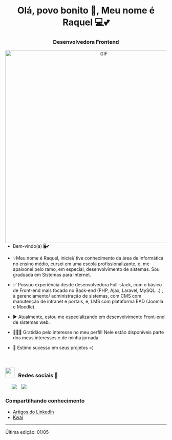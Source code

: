 <h1 align="center">Olá, povo bonito 👋, Meu nome é Raquel 💻💕</h1>
<h3 align="center">Desenvolvedora Frontend</h3>

<a target="_blank" align="center">
  <img align="right" top="500" width="600" alt="GIF" src="https://user-images.githubusercontent.com/8225317/235526948-4588e2c9-534f-4258-ba11-861fd809eadd.jpg">
</a>

<br>

- Bem-vindo(a) 🖥️💕

- 💡Meu nome é Raquel, iniciei/ tive conhecimento da área de informática no ensino médio, cursei em uma escola profissionalizante, e, me apaixonei pelo ramo, em especial, desenvolvimento de sistemas. Sou graduada em Sistemas para Internet.

- ✅ Possuo experiência desde desenvolvedora Full-stack, com o básico de Front-end mais focado no Back-end (PHP, Ajax, Laravel, MySQL...) , à gerenciamento/ administração de sistemas, com CMS com manutenção de intranet e portais, e, LMS com plataforma EAD (Joomla e Moodle).

- ▶️ Atualmente, estou me especializando em desenvolvimento Front-end de sistemas web.

- 👩🏻‍💻 Gratidão pelo interesse no meu perfil! Nele estão disponíveis parte dos meus interesses e de minha jornada.

- 🌟 Estimo sucesso em seus projetos =)

<br/>
<h3 > <img src="https://media.giphy.com/media/iY8CRBdQXODJSCERIr/giphy.gif" width="30" height="30" style="margin-right: 10px;">Redes sociais 🤝 </h3>

<p align="center">

 <div  class="icons-social" style="margin-left: 10px;">
        <a style="margin-left: 10px;"  target="_blank" href="https://www.linkedin.com/in/raquel-barra/">
			<img src="https://img.icons8.com/doodle/40/000000/linkedin--v2.png"></a>
        <a style="margin-left: 10px;" target="_blank" href="https://github.com/raquelbarra">
		<img src="https://img.icons8.com/doodle/40/000000/github--v1.png"></a>
      </div>

</p>

### Compartilhando conhecimento

<!-- BLOG-POST-LIST:START -->

- [Artigos do LinkedIn](https://www.linkedin.com/in/raquel-barra/recent-activity/posts/)
- [Kwai](https://kwai-video.com/u/@notasDaBarraRed/oCaEtP7x)
<!-- BLOG-POST-LIST:END -->

---

Última edição: 01/05
